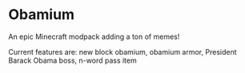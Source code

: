 # Obamium
An epic Minecraft modpack adding a ton of memes!

Current features are:
new block obamium,
obamium armor,
President Barack Obama boss,
n-word pass item


